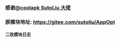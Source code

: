 ### 感谢[@coolapk SutoLiu 大佬](https://www.coolapk1s.com/u/SutoLiu)
### 原模块地址: https://gitee.com/sutoliu/AppOpt
#### 二改模块日志
